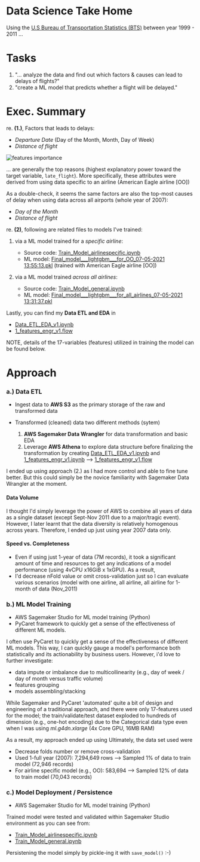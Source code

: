 # Data Science Take Home

Using the [U.S Bureau of Transportation Statistics (BTS)](https://www.transtats.bts.gov/Fields.asp?gnoyr_VQ=FGJ)  between year 1999 - 2011 ...

# Tasks

1.  "... analyze the data and find out which factors & causes can lead to delays of flights?"
2.  "create a ML model that predicts whether a flight will be delayed."


# Exec. Summary

re.  **(1.)**, Factors that leads to delays:
-  _Departure Date_ (Day of the Month, Month, Day of Week)  
-  _Distance of flight_  

![features importance](https://photos.app.goo.gl/PmnH4ZKbUGcEXvg17)

... are generally the top reasons (highest explanatory power toward the target variable, `late_flight`). More specifically, these attributes were derived from using data specific to an airline (American Eagle airline [OO])

As a double-check, it seems the same factors are also the top-most causes of delay when using data across all airports (whole year of 2007):
-  _Day of the Month_
-  _Distance of flight_



re. **(2)**, following are related files to models I've trained:

1. via a ML model trained for a _specific airline_:
	-   Source code: [Train_Model_airlinespecific.ipynb](https://github.com/rtheman/sages/blob/main/Flights_Delay_classification/Train_Model_airlinespecific.ipynb)
	-   ML model: [Final_model___lightgbm___for_OO_07-05-2021 13:55:13.pkl](https://github.com/rtheman/sages/blob/main/Flights_Delay_classification/Final_model___lightgbm___for_OO_07-05-2021%2013:55:13.pkl) (trained with American Eagle airline [OO])

1. via a ML model trained _across all airlines_:
	-   Source code: [Train_Model_general.ipynb](https://github.com/rtheman/sages/blob/main/Flights_Delay_classification/Train_Model_general.ipynb)
	-   ML model: [Final_model___lightgbm___for_all_airlines_07-05-2021 13:31:37.pkl](https://github.com/rtheman/sages/blob/main/Flights_Delay_classification/Final_model___lightgbm___for_all_airlines_07-05-2021%2013:31:37.pkl)



Lastly, you can find my **Data ETL and EDA** in
-   [Data_ETL_EDA_v1.ipynb](https://github.com/rtheman/sages/blob/main/Flights_Delay_classification/Data_ETL_EDA_v1.ipynb)
-   [1_features_engr_v1.flow](https://github.com/rtheman/sages/blob/main/Flights_Delay_classification/1_features_engr_v1.flow)

NOTE, details of the 17-variables (features) utilized in training the model can be found below.


# Approach

### a.) Data ETL
- Ingest data to **AWS S3** as the primary storage of the raw and transformed data

- Transformed (cleaned) data two different methods (sytem)
  1. **AWS Sagemaker Data Wrangler** for data transformation and basic EDA
  2. Leverage **AWS Athena** to explore data structure before finalizing the transformation by creating [Data_ETL_EDA_v1.ipynb](https://github.com/rtheman/sages/blob/main/Flights_Delay_classification/Data_ETL_EDA_v1.ipynb) and [1_features_engr_v1.ipynb](https://github.com/rtheman/sages/blob/main/Flights_Delay_classification/1_features_engr_v1.ipynb) --> [1_features_engr_v1.flow](https://github.com/rtheman/sages/blob/main/Flights_Delay_classification/1_features_engr_v1.flow)

I ended up using approach (2.) as I had more control and able to fine tune better.  But this could simply be the novice familiarity with Sagemaker Data Wrangler at the moment.

#### Data Volume
I thought I'd simply leverage the power of AWS to combine all years of data as a single dataset (except Sept-Nov 2011 due to a major/tragic event).  However, I later learnt that the data diversity is relatively homogenous across years.  Therefore, I ended up just using year 2007 data only.

#### Speed vs. Completeness
-   Even if using just 1-year of data (7M records), it took a significant amount of time and resources to get any indications of a model performance (using 4vCPU x16GiB x 1xGPU). As a result,
-   I'd decrease nFold value or omit cross-validation just so I can evaluate various scenarios (model with one airline, all airline, all airline for 1-month of data (Nov_2011)

### b.) ML Model Training
- AWS Sagemaker Studio for ML model training (Python)
- PyCaret framework to quickly get a sense of the effectiveness of different ML models.

I often use PyCaret to quickly get a sense of the effectiveness of different ML models. This way, I can quickly gauge a model's performance both statistically and its actionability by business users. However, i'd love to further investigate:
- data impute or imbalance due to multicollinearity (e.g., day of week / day of month versus traffic volume)
- features grouping
- models assembling/stacking

While Sagemaker and PyCaret 'automated' quite a bit of design and engineering of a traditional approach, and there were only 17-features used for the model; the train/validate/test dataset exploded to hundreds of dimension (e.g., one-hot encoding) due to the Categorical data type even when I was using _ml.g4dn.xlarge_ (4x Core GPU, 16MB RAM)

As a result, my approach ended up using Ultimately, the data set used were
- Decrease folds number or remove cross-validation
- Used 1-full year (2007): 7,294,649 rows --> Sampled 1% of data to train model (72,946 records)  
- For airline specific model (e.g., OO): 583,694 --> Sampled 12% of data to train model (70,043 records)

### c.) Model Deployment / Persistence
- AWS Sagemaker Studio for ML model training (Python)

Trained model were tested and validated within Sagemaker Studio environment as you can see from:
  - [Train_Model_airlinespecific.ipynb](https://github.com/rtheman/sages/blob/main/Flights_Delay_classification/Train_Model_airlinespecific.ipynb)
  - [Train_Model_general.ipynb](https://github.com/rtheman/sages/blob/main/Flights_Delay_classification/Train_Model_general.ipynb)

Persistening the model simply by pickle-ing it with `save_model()` :-)
